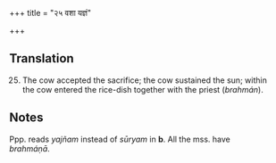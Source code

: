 +++
title = "२५ वशा यज्ञं"

+++
## Translation
25. The cow accepted the sacrifice; the cow sustained the sun; within  
the cow entered the rice-dish together with the priest (*brahmán*).

## Notes
Ppp. reads *yajñam* instead of *sūryam* in **b**. All the mss. have  
*brahmáṇā*.

